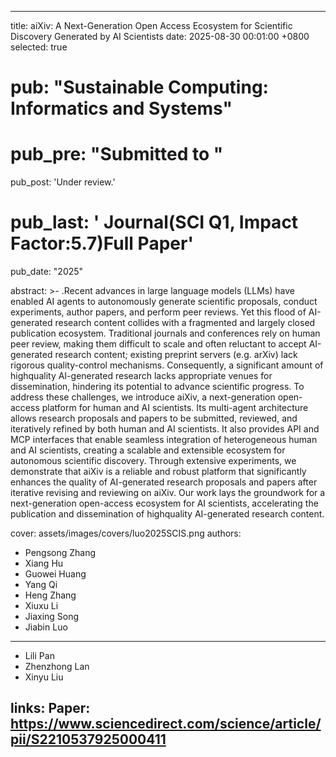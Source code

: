 
---
title:          aiXiv: A Next-Generation Open Access Ecosystem for Scientific Discovery Generated by AI Scientists
date:           2025-08-30 00:01:00 +0800
selected:       true
# pub:            "Sustainable Computing: Informatics and Systems"
# pub_pre:        "Submitted to "
pub_post:       'Under review.'
# pub_last:       ' <span class="badge badge-pill badge-custom badge-secondary">Journal(SCI Q1, Impact Factor:5.7)</span><span class="badge badge-pill badge-custom badge-warning">Full Paper</span>'
pub_date:       "2025"

abstract: >-
  .Recent advances in large language models (LLMs) have enabled AI agents to autonomously generate scientific proposals, conduct experiments, author papers, and perform peer reviews. Yet this flood of AI-generated research content collides with a fragmented and largely closed publication ecosystem. Traditional journals and conferences rely on human peer review, making them difficult to scale and often reluctant to accept AI-generated research content; existing preprint servers (e.g. arXiv) lack rigorous quality-control mechanisms. Consequently, a significant amount of highquality AI-generated research lacks appropriate venues for dissemination, hindering its potential to advance scientific progress. To address these challenges, we introduce aiXiv, a next-generation open-access platform for human and AI scientists. Its multi-agent architecture allows research proposals and papers to be submitted, reviewed, and iteratively refined by both human and AI scientists. It also provides API and MCP interfaces that enable seamless integration of heterogeneous human and AI scientists, creating a scalable and extensible ecosystem for autonomous scientific discovery. Through extensive experiments, we demonstrate that aiXiv is a reliable and robust platform that significantly enhances the quality of AI-generated research proposals and papers after iterative revising and reviewing on aiXiv. Our work lays the groundwork for a next-generation open-access ecosystem for AI scientists, accelerating the publication and dissemination of highquality AI-generated research content.
  
cover:          assets/images/covers/luo2025SCIS.png
authors:
  - Pengsong Zhang
  - Xiang Hu
  - Guowei Huang
  - Yang Qi
  - Heng Zhang
  - Xiuxu Li
  - Jiaxing Song
  - Jiabin Luo
  - ---
  - Lili Pan
  - Zhenzhong Lan
  - Xinyu Liu
  
links:
  Paper: https://www.sciencedirect.com/science/article/pii/S2210537925000411
---
